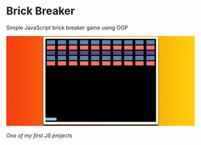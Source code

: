 # Brick Breaker
Simple JavaScript brick breaker game using OOP

![](banner.png)

*One of my first JS projects*
